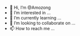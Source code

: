 - 👋 Hi, I’m @Amozong
- 👀 I’m interested in ...
- 🌱 I’m currently learning ...
- 💞️ I’m looking to collaborate on ...
- 📫 How to reach me ...

<!---
Amozong/Amozong is a ✨ special ✨ repository because its `README.md` (this file) appears on your GitHub profile.
You can click the Preview link to take a look at your changes.
--->
